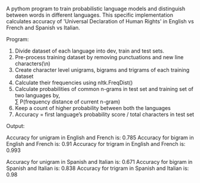A pythom program to train probabilistic language models and distinguish between words in different languages. This specific implementation calculates accuracy of 'Universal Declaration of Human Rights' in English vs French and Spanish vs Italian.

Program: 
1. Divide dataset of each language into dev, train and test sets. 
2. Pre-process training dataset by removing punctuations and new line characters(\n) 
3. Create character level unigrams, bigrams and trigrams of each training dataset 
4. Calculate their frequencies using nltk.FreqDist() 
5. Calculate probabilities of common n-grams in test set and training set of two languages by,    
	∑ P(frequency distance of current n-gram)  
6. Keep a count of higher probability between both the languages 
7. Accuracy = first language’s probability score / total characters in test set 


Output:

Accuracy for unigram in English and French is: 0.785 
Accuracy for bigram in English and French is:  0.91 
Accuracy for trigram in English and French is: 0.993 

Accuracy for unigram in Spanish and Italian is: 0.671 
Accuracy for bigram in Spanish and Italian is:  0.838 
Accuracy for trigram in Spanish and Italian is: 0.98 
 
 